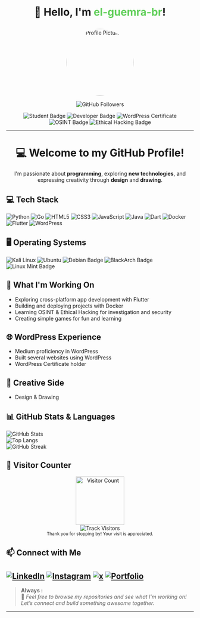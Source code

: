 
# <p align="center">👋 Hello, I'm <span style="color: #61cf5a;">el-guemra-br</span>!
</p>

<p align="center">
  <img src="https://github.com/el-guemra-br.png" alt="Profile Picture" width="180" style="border-radius: 50%;" />
</p>

<p align="center">
  <img src="https://img.shields.io/github/followers/el-guemra-br?label=Followers&style=social" alt="GitHub Followers"/> 
<p align="center"> 
  <img src="https://img.shields.io/badge/Student-blue?style=flat-square" alt="Student Badge"/>
  <img src="https://img.shields.io/badge/Developer-green?style=flat-square" alt="Developer Badge"/>
  <img src="https://img.shields.io/badge/WordPress%20Certified-ff69b4?style=flat-square" alt="WordPress Certificate"/>
  <img src="https://img.shields.io/badge/OSINT-blue?style=flat-square" alt="OSINT Badge"/>
  <img src="https://img.shields.io/badge/Ethical%20Hacking-orange?style=flat-square" alt="Ethical Hacking Badge"/>

</p>

---

<h1 align="center">💻 Welcome to my GitHub Profile!</h1>

<p align="center">
I'm passionate about <b> programming</b>,  
exploring <b> new technologies</b>,  
and expressing creativity through <b> design</b> and <b> drawing</b>.
</p>


## 💻 Tech Stack

![Python](https://img.shields.io/badge/-Python-3776AB?logo=python&logoColor=white&style=flat)
![Go](https://img.shields.io/badge/-Go-00ADD8?logo=go&logoColor=white&style=flat)
![HTML5](https://img.shields.io/badge/-HTML5-E34F26?logo=html5&logoColor=white&style=flat)
![CSS3](https://img.shields.io/badge/-CSS3-1572B6?logo=css3&logoColor=white&style=flat)
![JavaScript](https://img.shields.io/badge/-JavaScript-F7DF1E?logo=javascript&logoColor=black&style=flat)
![Java](https://img.shields.io/badge/-Java-007396?logo=java&logoColor=white&style=flat)
![Dart](https://img.shields.io/badge/-Dart-0175C2?logo=dart&logoColor=white&style=flat)
![Docker](https://img.shields.io/badge/-Docker-2496ED?logo=docker&logoColor=white&style=flat)
![Flutter](https://img.shields.io/badge/-Flutter-02569B?logo=flutter&logoColor=white&style=flat)
![WordPress](https://img.shields.io/badge/-WordPress-21759B?logo=wordpress&logoColor=white&style=flat)

## 🖥️ Operating Systems
![Kali Linux](https://img.shields.io/badge/-Kali%20Linux-557C94?logo=linux&logoColor=white&style=flat)
![Ubuntu](https://img.shields.io/badge/-Ubuntu-E95420?logo=ubuntu&logoColor=white&style=flat)
![Debian Badge](https://img.shields.io/badge/-Debian-A81D33?logo=debian&logoColor=white&style=flat)
![BlackArch Badge](https://img.shields.io/badge/-BlackArch-000000?logo=archlinux&logoColor=white&style=flat)
![Linux Mint Badge](https://img.shields.io/badge/-Linux%20Mint-87CF3E?logo=linuxmint&logoColor=white&style=flat)

## 🚀 What I'm Working On 
- Exploring cross-platform app development with Flutter
- Building and deploying projects with Docker
- Learning OSINT & Ethical Hacking for investigation and security
- Creating simple games for fun and learning

## 🌐 WordPress Experience
- Medium proficiency in WordPress
- Built several websites using WordPress
- WordPress Certificate holder

## 🎨 Creative Side
- Design & Drawing

## 📊 GitHub Stats & Languages

![GitHub Stats](https://github-readme-stats.vercel.app/api?username=el-guemra-br&show_icons=true&theme=radical)  
![Top Langs](https://github-readme-stats.vercel.app/api/top-langs/?username=el-guemra-br&layout=compact&theme=radical)  
![GitHub Streak](https://github-readme-streak-stats.herokuapp.com/?user=el-guemra-br&theme=radical)  

## 👀 Visitor Counter

<p align="center">
  <img src="https://github.com/el-guemra-br.png" alt="Visitor Count" width="130" />
  <br>
  <img src="https://img.shields.io/badge/Visitors-Track-blue?style=flat-square&logo=github" alt="Track Visitors" />
  <br>
  <sub>
    Thank you for stopping by! Your visit is appreciated. 
  </sub>
</p>

## 📫 Connect with Me

[![LinkedIn](https://img.shields.io/badge/LinkedIn-blue?logo=linkedin&style=for-the-badge)](https://www.linkedin.com/in/el-guemra-br)
[![Instagram](https://img.shields.io/badge/Instagram-E4405F?logo=instagram&logoColor=white&style=for-the-badge)](https://www.instagram.com/el_guemra_br/)
[![x](https://img.shields.io/badge/-white?logo=x&logoColor=black&style=for-the-badge)](https://x.com/el_guemra_br)
[![Portfolio](https://img.shields.io/badge/Portfolio-222?logo=internet-explorer&logoColor=white&style=for-the-badge)](https://yourportfolio.com)
---

> **Always :**  
> 🌟 *Feel free to browse my repositories and see what I’m working on! Let’s connect and build something awesome together.*
---

